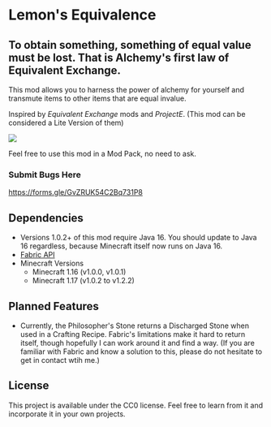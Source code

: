 # Lemon's Equivalence

## To obtain something, something of equal value must be lost. That is Alchemy's first law of Equivalent Exchange.
This mod allows you to harness the power of alchemy for yourself and transmute items to other items that are equal invalue.

Inspired by *Equivalent Exchange* mods and *ProjectE*. (This mod can be considered a Lite Version of them)

![](https://i.imgur.com/Ol1Tcf8.png)

Feel free to use this mod in a Mod Pack, no need to ask.

### Submit Bugs Here
https://forms.gle/GvZRUK54C2Bq731P8

## Dependencies
- Versions 1.0.2+ of this mod require Java 16. You should update to Java 16 regardless, because Minecraft itself now runs on Java 16.
- [Fabric API](https://www.curseforge.com/minecraft/mc-mods/fabric-api)
- Minecraft Versions
  - Minecraft 1.16 (v1.0.0, v1.0.1)
  - Minecraft 1.17 (v1.0.2 to v1.2.2)

## Planned Features
- Currently, the Philosopher's Stone returns a Discharged Stone when used in a Crafting Recipe. Fabric's limitations make it hard to return itself, though hopefully I can work around it and find a way. (If you are familiar with Fabric and know a solution to this, please do not hesitate to get in contact wtih me.)

## License

This project is available under the CC0 license. Feel free to learn from it and incorporate it in your own projects.
